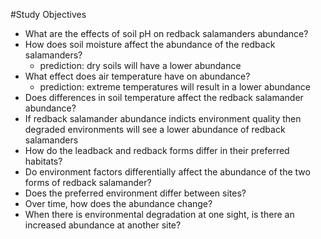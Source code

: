 #Study Objectives 

- What are the effects of soil pH on redback salamanders abundance? 
- How does soil moisture affect the abundance of the redback salamanders? 
    - prediction: dry soils will have a lower abundance 
- What effect does air temperature have on abundance?
    - prediction: extreme temperatures will result in a lower abundance
- Does differences in soil temperature affect the redback salamander abundance?
- If redback salamander abundance indicts environment quality then degraded environments will see a lower abundance of redback salamanders
- How do the leadback and redback forms differ in their preferred habitats? 
- Do environment factors differentially affect the abundance of the two forms of redback salamander?
- Does the preferred environment differ between sites? 
- Over time, how does the abundance change? 
- When there is environmental degradation at one sight, is there an increased abundance at another site? 
